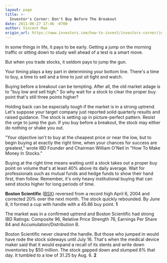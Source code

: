 ```yaml
---
layout: page
title: >-
  Investor's Corner: Don't Buy Before The Breakout
date: 2011-06-27 17:46 -0700
author: Vincent Mao
origin_url: https://www.investors.com/how-to-invest/investors-corner/investors-corner-dont-buy-before-the-breakout/
---
```


In some things in life, it pays to be early. Getting a jump on the morning traffic or sitting down to study well ahead of a test is a smart move.

But when you trade stocks, it seldom pays to jump the gun.

Your timing plays a key part in determining your bottom line. There's a time to buy, a time to sell and a time to just sit tight and watch.

Buying before a breakout can be tempting. After all, the old market adage is to "buy low and sell high." So why wait for a stock to clear the proper buy point that's still three points higher?

Holding back can be especially tough if the market is in a strong uptrend. Let's suppose your target company just reported solid quarterly results and raised guidance. The stock is setting up in picture-perfect pattern. Resist the urge to jump the gun. If you buy before a breakout, the stock may either do nothing or shake you out.

"Your objective isn't to buy at the cheapest price or near the low, but to begin buying at exactly the right time, when your chances for success are greatest," wrote IBD Founder and Chairman William O'Neil in "How To Make Money In Stocks."

Buying at the right time means waiting until a stock takes out a proper buy point on volume that's at least 40% above its daily average. Wait for professionals such as mutual funds and hedge funds to show their hand first, then follow. Remember, it's only heavy institutional buying that can send stocks higher for long periods of time.

**Boston Scientific** ([BSX](https://research.investors.com/quote.aspx?symbol=BSX)) reversed from a record high April 6, 2004 and corrected 20% over the next month. The stock quickly rebounded. By June 8, it formed a cup with handle with a 45.86 buy point. **1**

The market was in a confirmed uptrend and Boston Scientific had strong IBD Ratings: Composite 96, Relative Price Strength 76, Earnings Per Share 84 and Accumulation/Distribution B.

Boston Scientific never cleared the handle. But those who jumped in would have rode the stock sideways until July 16. That's when the medical device maker said that it would expand a recall of its stents and write down inventories by \$50 million. The stock gapped down and slumped 8% that day. It tumbled to a low of 31.25 by Aug. 6. **2**
